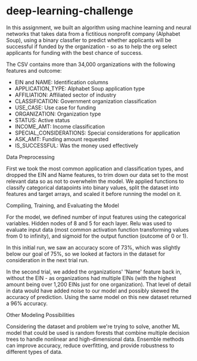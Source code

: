 # deep-learning-challenge

In this assignment, we built an algorithm using machine learning and neural networks that takes data from a fictitious nonprofit company (Alphabet Soup), using a binary classfier to predict whether applicants will be successful if funded by the organization - so as to help the org select applicants for funding with the best chance of success.

The CSV contains more than 34,000 organizations with the following features and outcome:

- EIN and NAME: Identification columns
- APPLICATION_TYPE: Alphabet Soup application type
- AFFILIATION: Affiliated sector of industry
- CLASSIFICATION: Government organization classification
- USE_CASE: Use case for funding
- ORGANIZATION: Organization type
- STATUS: Active status
- INCOME_AMT: Income classification
- SPECIAL_CONSIDERATIONS: Special considerations for application
- ASK_AMT: Funding amount requested
- IS_SUCCESSFUL: Was the money used effectively

Data Preprocessing

First we took the most common application and classification types, and dropped the EIN and Name features, to trim down our data set to the most relevant data so as not to overwhelm the model. We applied functions to classify categorical datapoints into binary values, split the dataset into features and target arrays, and scaled it before running the model on it. 

Compiling, Training, and Evaluating the Model

For the model, we defined number of input features using the categorical variables. Hidden nodes of 8 and 5 for each layer. Relu was used to evaluate input data (most common activation function transforming values from 0 to infinity), and sigmoid for the output function (outcome of 0 or 1).

In this initial run, we saw an accuracy score of 73%, which was slightly below our goal of 75%, so we looked at factors in the dataset for consideration in the next trial run.

In the second trial, we added the organizations' 'Name' feature back in, without the EIN - as organizations had multiple EINs (with the highest amount being over 1,200 EINs just for one organization). That level of detail in data would have added noise to our model and possibly skewed the accuracy of prediction. Using the same model on this new dataset returned a 96% accuracy.

Other Modeling Possibilities

Considering the dataset and problem we're trying to solve, another ML model that could be used is random forests that combine multiple decision trees to handle nonlinear and high-dimensional data. Ensemble methods can improve accuracy, reduce overfitting, and provide robustness to different types of data.
